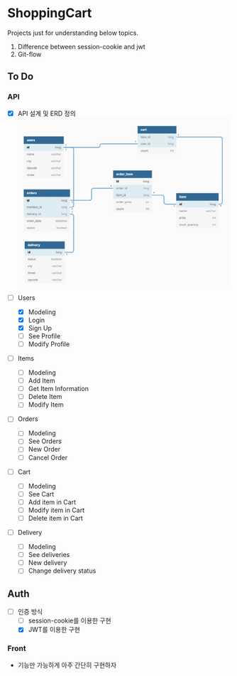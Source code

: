 # ShoppingCart

Projects just for understanding below topics.

1. Difference between session-cookie and jwt
2. Git-flow

## To Do

### API

- [x] API 설계 및 ERD 정의
      ![erd](files/erd.png)

- [ ] Users
  - [x] Modeling
  - [x] Login
  - [x] Sign Up
  - [ ] See Profile
  - [ ] Modify Profile

- [ ] Items
  - [ ] Modeling
  - [ ] Add Item
  - [ ] Get Item Information
  - [ ] Delete Item
  - [ ] Modify Item

- [ ] Orders
  - [ ] Modeling
  - [ ] See Orders
  - [ ] New Order
  - [ ] Cancel Order

- [ ] Cart
  - [ ] Modeling
  - [ ] See Cart
  - [ ] Add item in Cart
  - [ ] Modify item in Cart
  - [ ] Delete item in Cart

- [ ] Delivery
  - [ ] Modeling
  - [ ] See deliveries
  - [ ] New delivery
  - [ ] Change delivery status

## Auth

- [ ] 인증 방식
  - [ ] session-cookie를 이용한 구현
  - [x] JWT를 이용한 구현

### Front

- 기능만 가능하게 아주 간단히 구현하자
